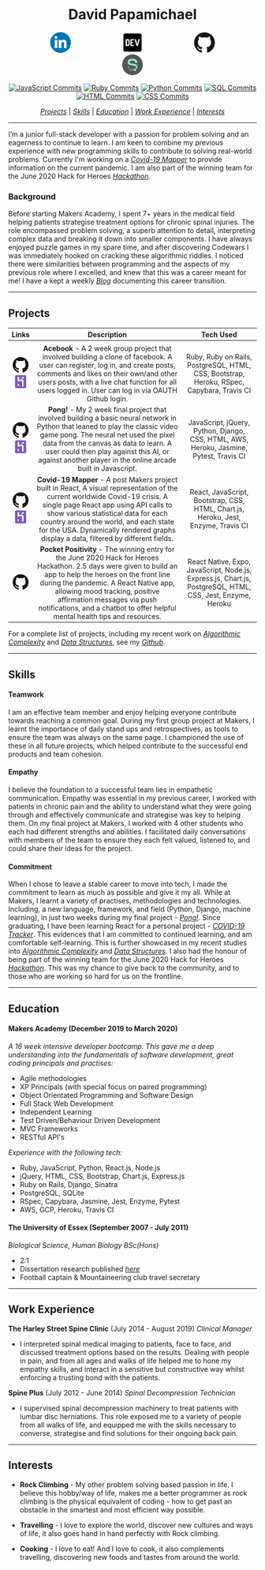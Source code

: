 <h1 align="center">David Papamichael</h1>

<p align="center">

<a href="https://www.linkedin.com/in/davidpaps">
<img src="./images/linkedin.png" alt="linkedin" hspace="50" height="42" width="42"></a>

<a href="https://dev.to/davidpaps">
<img src="./images/84_Dev-512.png" alt="linkedin" hspace="50" height="42" width="42"></a>

<a href="https://github.com/davidpaps">
<img src="./images/GitHub-Mark-120px-plus.png" hspace="50" height="42" width="42"></a>

<a href="https://sourcerer.io/davidpaps">
<img src="./images/sourcerer.png" hspace="50" height="42" width="42"></a></p>

<div align= "center" >

[![JavaScript Commits][jscommits]](https://sourcerer.io/davidpaps)
[![Ruby Commits][rubycommits]](https://sourcerer.io/davidpaps)
[![Python Commits][pythoncommits]](https://sourcerer.io/davidpaps)
[![SQL Commits][sqlcommits]](https://sourcerer.io/davidpaps)
[![HTML Commits][htmlcommits]](https://sourcerer.io/davidpaps)
[![CSS Commits][csscommits]](https://sourcerer.io/davidpaps)

[jscommits]: https://img.shields.io/badge/JavaScript-1023%20commits-yellow.svg
[rubycommits]: https://img.shields.io/badge/Ruby-605%20commits-red.svg
[pythoncommits]: https://img.shields.io/badge/Python-149%20commits-green.svg
[sqlcommits]: https://img.shields.io/badge/SQL-245%20commits-blue.svg
[htmlcommits]: https://img.shields.io/badge/HTML-720%20commits-black.svg
[csscommits]: https://img.shields.io/badge/CSS-731%20commits-lightgrey.svg

[_Projects_](#projects) | [_Skills_](#skills) | [_Education_](#education) | [_Work Experience_](#work-experience) | [_Interests_](#interests)

</div>

---

I’m a junior full-stack developer with a passion for problem solving and an eagerness to continue to learn. I am keen to combine my previous experience with new programming skills to contribute to solving real-world problems. Currently I'm working on a [_Covid-19 Mapper_](https://covid-mapper.herokuapp.com/) to provide information on the current pandemic. I am also part of the winning team for the June 2020 Hack for Heroes [_Hackathon_](https://github.com/davidpaps/pocket_positivity_hackathon).

### Background

Before starting Makers Academy, I spent 7+ years in the medical field helping patients strategise treatment options for chronic spinal injuries. The role encompassed problem solving, a superb attention to detail, interpreting complex data and breaking it down into smaller components. I have always enjoyed puzzle games in my spare time, and after discovering Codewars I was immediately hooked on cracking these algorithmic riddles. I noticed there were similarities between programming and the aspects of my previous role where I excelled, and knew that this was a career meant for me! I have a kept a weekly [_Blog_](https://dev.to/davidpaps) documenting this career transition.

---

## Projects

|                                                                                                                                   **Links**                                                                                                                                    |                                                                                                                                                                     **Description**                                                                                                                                                                     |                                               **Tech Used**                                                |
| :----------------------------------------------------------------------------------------------------------------------------------------------------------------------------------------------------------------------------------------------------------------------------: | :-----------------------------------------------------------------------------------------------------------------------------------------------------------------------------------------------------------------------------------------------------------------------------------------------------------------------------------------------------: | :--------------------------------------------------------------------------------------------------------: |
|                                                                                                                                                                                                                                                                                |
|    <p align="center"><a href="https://github.com/davidpaps/acebook"><img src="./images/GitHub-Mark-120px-plus.png"  height="32" width="32"></a><br><a href="https://acebook-u-jakd.herokuapp.com/"><img src="./images/heroku-5-569467.png"  height="30" width="32"></a></p>    |                                    **Acebook** - A 2 week group project that involved building a clone of facebook. A user can register, log in, and create posts, comments and likes on their own/and other users posts, with a live chat function for all users logged in. User can log in via OAUTH Github login.                                    |         Ruby, Ruby on Rails, PostgreSQL, HTML, CSS, Bootstrap, Heroku, RSpec, Capybara, Travis CI          |
| <p align="center"><a href="https://github.com/davidpaps/pong_ai"><img src="./images/GitHub-Mark-120px-plus.png"  height="32" width="32"></a><br><a href="http://net-positive-pong-ai.herokuapp.com/"><img src="./images/heroku-5-569467.png"  height="30" width="32"></a></p>  |              **Pong!** - My 2 week final project that involved building a basic neural network in Python that leaned to play the classic video game pong. The neural net used the pixel data from the canvas as data to learn. A user could then play against this AI, or against another player in the online arcade built in Javascript.              |           JavaScript, jQuery, Python, Django, CSS, HTML, AWS, Heroku, Jasmine, Pytest, Travis CI           |
| <p align="center"><a href="https://github.com/davidpaps/covid_19_mapper"><img src="./images/GitHub-Mark-120px-plus.png"  height="32" width="32"></a><br><a href="https://covid-mapper.herokuapp.com/"><img src="./images/heroku-5-569467.png"  height="30" width="32"></a></p> |     **Covid-19 Mapper** - A post Makers project built in React, A visual representation of the current worldwide Covid-19 crisis. A single page React app using API calls to show various statistical data for each country around the world, and each state for the USA. Dynamically rendered graphs display a data, filtered by different fields.     |             React, JavaScript, Bootstrap, CSS, HTML, Chart.js, Heroku, Jest, Enzyme, Travis CI             |
|                                                      <p align="center"><a href="https://github.com/davidpaps/pocket_positivity_hackathon"><img src="./images/GitHub-Mark-120px-plus.png"  height="32" width="32"></a></p>                                                      | **Pocket Positivity** - The winning entry for the June 2020 Hack for Heroes Hackathon. 2.5 days were given to build an app to help the heroes on the front line during the pandemic. A React Native app, allowing mood tracking, positive affirmation messages via push notifications, and a chatbot to offer helpful mental health tips and resources. | React Native, Expo, JavaScript, Node.js, Express.js, Chart.js, PostgreSQL, HTML, CSS, Jest, Enzyme, Heroku |

For a complete list of projects, including my recent work on [_Algorithmic Complexity_](https://github.com/davidpaps/algorithmic_complexity) and [_Data Structures_](https://github.com/davidpaps/algorithms_and_data_structures), see my [_Github_](https://github.com/davidpaps).

---

## Skills

#### Teamwork

I am an effective team member and enjoy helping everyone contribute towards reaching a common goal. During my first group project at Makers, I learnt the importance of daily stand ups and retrospectives, as tools to ensure the team was always on the same page. I championed the use of these in all future projects, which helped contribute to the successful end products and team cohesion.

#### Empathy

I believe the foundation to a successful team lies in empathetic communication. Empathy was essential in my previous career, I worked with patients in chronic pain and the ability to understand what they were going through and effectively communicate and strategise was key to helping them. On my final project at Makers, I worked with 4 other students who each had different strengths and abilities. I facilitated daily conversations with members of the team to ensure they each felt valued, listened to, and could share their ideas for the project.

#### Commitment

When I chose to leave a stable career to move into tech, I made the commitment to learn as much as possible and give it my all. While at Makers, I learnt a variety of practises, methodologies and technologies. Including, a new language, framework, and field (Python, Django, machine learning), in just two weeks during my final project - [_Pong!_](http://net-positive-pong-ai.herokuapp.com/). Since graduating, I have been learning React for a personal project - [_COVID-19 Tracker_](https://covid-mapper.herokuapp.com/). This evidences that I am committed to continued learning, and am comfortable self-learning. This is further showcased in my recent studies into [_Algorithmic Complexity_](https://github.com/davidpaps/algorithmic_complexity) and [_Data Structures_](https://github.com/davidpaps/algorithms_and_data_structures). I also had the honour of being part of the winning team for the June 2020 Hack for Heroes [_Hackathon_](https://github.com/davidpaps/pocket_positivity_hackathon). This was my chance to give back to the community, and to those who are working so hard for us on the frontline.

---

## Education

#### Makers Academy (December 2019 to March 2020)

_A 16 week intensive developer bootcamp. This gave me a deep understanding into the fundamentals of software development, great coding principals and practises:_

- Agile methodologies
- XP Principals (with special focus on paired programming)
- Object Orientated Programming and Software Design
- Full Stack Web Development
- Independent Learning
- Test Driven/Behaviour Driven Development
- MVC Frameworks
- RESTful API's

_Experience with the following tech:_

- Ruby, JavaScript, Python, React.js, Node.js
- jQuery, HTML, CSS, Bootstrap, Chart.js, Express.js
- Ruby on Rails, Django, Sinatra
- PostgreSQL, SQLite
- RSpec, Capybara, Jasmine, Jest, Enzyme, Pytest
- AWS, GCP, Heroku, Travis CI

#### The University of Essex (September 2007 - July 2011)

_Biological Science, Human Biology BSc(Hons)_

- 2:1
- Dissertation research published [_here_](https://www.ncbi.nlm.nih.gov/pubmed/22889688)
- Football captain & Mountaineering club travel secretary

---

## Work Experience

**The Harley Street Spine Clinic** (July 2014 - August 2019)
_Clinical Manager_

- I interpreted spinal medical imaging to patients, face to face, and discussed treatment options based on the results. Dealing with people in pain, and from all ages and walks of life helped me to hone my empathy skills, and interact in a sensitive but constructive way whilst enforcing a trusting bond with the patients.

**Spine Plus** (July 2012 - June 2014)
_Spinal Decompression Technician_

- I supervised spinal decompression machinery to treat patients with lumbar disc herniations. This role exposed me to a variety of people from all walks of life, and equipped me with the skills necessary to converse, strategise and find solutions for their ongoing back pain.

---

## Interests

- **Rock Climbing** - My other problem solving based passion in life. I believe this hobby/way of life, makes me a better programmer as rock climbing is the physical equivalent of coding - how to get past an obstacle in the smartest and most efficient way possible.

- **Travelling** - I love to explore the world, discover new cultures and ways of life, it also goes hand in hand perfectly with Rock climbing.

- **Cooking** - I love to eat! And I love to cook, it also complements travelling, discovering new foods and tastes from around the world.
